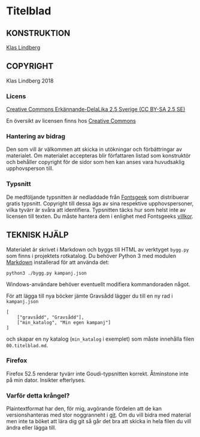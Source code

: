 # Titelblad

## KONSTRUKTION

[Klas Lindberg](mailto:klas.lindberg@gmail.com)

## COPYRIGHT
Klas Lindberg 2018

### Licens

[Creative Commons Erkännande-DelaLika 2.5 Sverige (CC BY-SA 2.5 SE)](../LICENS.html)

En översikt av licensen finns hos [Creative Commons](https://creativecommons.org/licenses/by-sa/2.5/se)

### Hantering av bidrag

Den som vill är välkommen att skicka in utökningar och förbättringar av materialet. Om materialet accepteras blir författaren listad som konstruktör och behåller copyright för de sidor som hen kan anses vara huvudsaklig upphovsperson till.

### Typsnitt

De medföljande typsnitten är nedladdade från [Fontsgeek](https://fontsgeek.com) som distribuerar gratis typsnitt. Copyright till dessa ägs av sina respektive upphovspersoner, vilka tyvärr är svåra att identifiera. Typsnitten täcks hur som helst inte av licensen till texten. Du måste hantera dem i enlighet med Fontsgeeks [villkor](https://fontsgeek.com/terms).

## TEKNISK HJÄLP

Materialet är skrivet i Markdown och byggs till HTML av verktyget `bygg.py` som finns i projektets rotkatalog. Du behöver Python 3 med modulen [Markdown](https://pypi.python.org/pypi/Markdown) installerad för att använda det:

    python3 ./bygg.py kampanj.json

Windows-användare behöver eventuellt modifiera kommandoraden något.

För att lägga till nya böcker jämte Gravsådd lägger du till en ny rad i `kampanj.json`

    [
        ["gravsådd", "Gravsådd"],
        ["min_katalog", "Min egen kampanj"]
    ]

och skapar en ny katalog (`min_katalog` i exemplet) som måste innehålla filen `00.titelblad.md`.

### Firefox

Firefox 52.5 renderar tyvärr inte Goudi-typsnitten korrekt. Åtminstone inte på min dator. Insikter efterlyses.

### Varför detta krångel?

Plaintextformat har den, för mig, avgörande fördelen att de kan versionshanteras med stor noggranneht i [git](https://git-scm.com). Om du vill bidra med material men inte ta böket att lära dig git så går det bra att skicka in hela filen du vill ändra eller lägga till.


